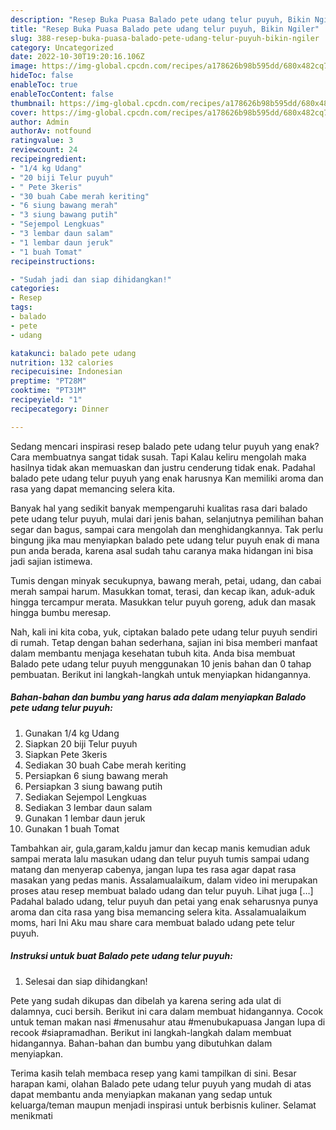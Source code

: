 ```yaml
---
description: "Resep Buka Puasa Balado pete udang telur puyuh, Bikin Ngiler"
title: "Resep Buka Puasa Balado pete udang telur puyuh, Bikin Ngiler"
slug: 388-resep-buka-puasa-balado-pete-udang-telur-puyuh-bikin-ngiler
category: Uncategorized
date: 2022-10-30T19:20:16.106Z
image: https://img-global.cpcdn.com/recipes/a178626b98b595dd/680x482cq70/balado-pete-udang-telur-puyuh-foto-resep-utama.jpg
hideToc: false
enableToc: true
enableTocContent: false
thumbnail: https://img-global.cpcdn.com/recipes/a178626b98b595dd/680x482cq70/balado-pete-udang-telur-puyuh-foto-resep-utama.jpg
cover: https://img-global.cpcdn.com/recipes/a178626b98b595dd/680x482cq70/balado-pete-udang-telur-puyuh-foto-resep-utama.jpg
author: Admin
authorAv: notfound
ratingvalue: 3
reviewcount: 24
recipeingredient:
- "1/4 kg Udang"
- "20 biji Telur puyuh"
- " Pete 3keris"
- "30 buah Cabe merah keriting"
- "6 siung bawang merah"
- "3 siung bawang putih"
- "Sejempol Lengkuas"
- "3 lembar daun salam"
- "1 lembar daun jeruk"
- "1 buah Tomat"
recipeinstructions:

- "Sudah jadi dan siap dihidangkan!"
categories:
- Resep
tags:
- balado
- pete
- udang

katakunci: balado pete udang 
nutrition: 132 calories
recipecuisine: Indonesian
preptime: "PT28M"
cooktime: "PT31M"
recipeyield: "1"
recipecategory: Dinner

---
```



Sedang mencari inspirasi resep balado pete udang telur puyuh yang enak? Cara membuatnya sangat tidak susah. Tapi Kalau keliru mengolah maka hasilnya tidak akan memuaskan dan justru cenderung tidak enak. Padahal balado pete udang telur puyuh yang enak harusnya Kan memiliki aroma dan rasa yang dapat memancing selera kita.


Banyak hal yang sedikit banyak mempengaruhi kualitas rasa dari balado pete udang telur puyuh, mulai dari jenis bahan, selanjutnya pemilihan bahan segar dan bagus, sampai cara mengolah dan menghidangkannya. Tak perlu bingung jika mau menyiapkan balado pete udang telur puyuh enak di mana pun anda berada, karena asal sudah tahu caranya maka hidangan ini bisa jadi sajian istimewa.

Tumis dengan minyak secukupnya, bawang merah, petai, udang, dan cabai merah sampai harum. Masukkan tomat, terasi, dan kecap ikan, aduk-aduk hingga tercampur merata. Masukkan telur puyuh goreng, aduk dan masak hingga bumbu meresap.


Nah, kali ini kita coba, yuk, ciptakan balado pete udang telur puyuh sendiri di rumah. Tetap dengan bahan sederhana, sajian ini bisa memberi manfaat dalam membantu menjaga kesehatan tubuh kita. Anda bisa membuat Balado pete udang telur puyuh menggunakan 10 jenis bahan dan 0 tahap pembuatan. Berikut ini langkah-langkah untuk menyiapkan hidangannya.

<!--inarticleads1-->

##### Bahan-bahan dan bumbu yang harus ada dalam menyiapkan Balado pete udang telur puyuh:

1. Gunakan 1/4 kg Udang
1. Siapkan 20 biji Telur puyuh
1. Siapkan  Pete 3keris
1. Sediakan 30 buah Cabe merah keriting
1. Persiapkan 6 siung bawang merah
1. Persiapkan 3 siung bawang putih
1. Sediakan Sejempol Lengkuas
1. Sediakan 3 lembar daun salam
1. Gunakan 1 lembar daun jeruk
1. Gunakan 1 buah Tomat


Tambahkan air, gula,garam,kaldu jamur dan kecap manis kemudian aduk sampai merata lalu masukan udang dan telur puyuh tumis sampai udang matang dan menyerap cabenya, jangan lupa tes rasa agar dapat rasa masakan yang pedas manis. Assalamualaikum, dalam video ini merupakan proses atau resep membuat balado udang dan telur puyuh. Lihat juga […] Padahal balado udang, telur puyuh dan petai yang enak seharusnya punya aroma dan cita rasa yang bisa memancing selera kita. Assalamualaikum moms, hari Ini Aku mau share cara membuat balado udang pete telur puyuh. 

<!--inarticleads2-->

##### Instruksi untuk buat Balado pete udang telur puyuh:


1. Selesai dan siap dihidangkan!

Pete yang sudah dikupas dan dibelah ya karena sering ada ulat di dalamnya, cuci bersih. Berikut ini cara dalam membuat hidangannya. Cocok untuk teman makan nasi #menusahur atau #menubukapuasa Jangan lupa di recook #siapramadhan. Berikut ini langkah-langkah dalam membuat hidangannya. Bahan-bahan dan bumbu yang dibutuhkan dalam menyiapkan. 

Terima kasih telah membaca resep yang kami tampilkan di sini. Besar harapan kami, olahan Balado pete udang telur puyuh yang mudah di atas dapat membantu anda menyiapkan makanan yang sedap untuk keluarga/teman maupun menjadi inspirasi untuk berbisnis kuliner. Selamat menikmati
